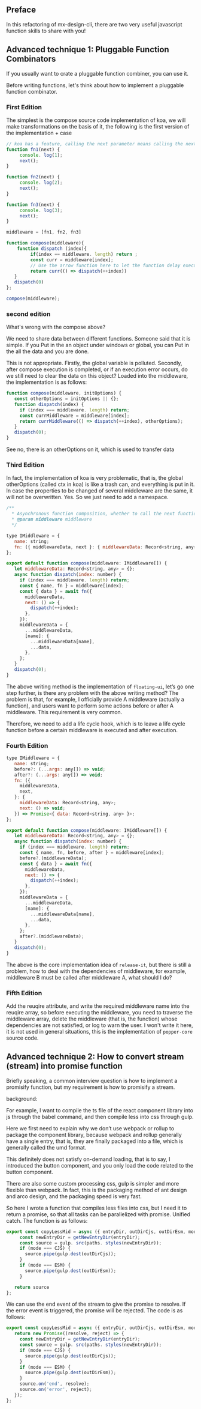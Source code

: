 ## Preface

In this refactoring of mx-design-cli, there are two very useful javascript function skills to share with you!

## Advanced technique 1:  Pluggable Function Combinators

If you usually want to crate a pluggable function combiner, you can use it.

Before writing functions, let's think about how to implement a pluggable function combinator.

### First Edition

The simplest is the compose source code implementation of koa, we will make transformations on the basis of it, the following is the first version of the implementation + case

```javascript
// koa has a feature, calling the next parameter means calling the next function
function fn1(next) {
     console. log(1);
     next();
}

function fn2(next) {
     console. log(2);
     next();
}

function fn3(next) {
     console. log(3);
     next();
}

middleware = [fn1, fn2, fn3]

function compose(middleware){
    function dispatch (index){
         if(index == middleware. length) return ;
         const curr = middleware[index];
         // Use the arrow function here to let the function delay execution
         return curr(() => dispatch(++index))
   }
   dispatch(0)
};

compose(middleware);
```

### second edition

What's wrong with the compose above?

We need to share data between different functions. Someone said that it is simple. If you Put in the an object under windows or global, you can Put in the all the data and you are done.

This is not appropriate. Firstly, the global variable is polluted. Secondly, after compose execution is completed, or if an execution error occurs, do we still need to clear the data on this object? Loaded into the middleware, the implementation is as follows:

```javascript
function compose(middleware, initOptions) {
   const otherOptions = initOptions || {};
   function dispatch(index) {
     if (index === middleware. length) return;
     const currMiddleware = middleware[index];
     return currMiddleware(() => dispatch(++index), otherOptions);
   }
   dispatch(0);
}

```

See no, there is an otherOptions on it, which is used to transfer data

### Third Edition

In fact, the implementation of koa is very problematic, that is, the global otherOptions (called ctx in koa) is like a trash can, and everything is put in it. In case the properties to be changed of several middleware are the same, it will not be overwritten. Yes. So we just need to add a namespace.

```javascript
/**
  * Asynchronous function composition, whether to call the next function is completely determined by the middleware itself
  * @param middleware middleware
  */

type IMiddleware = {
   name: string;
   fn: ({ middlewareData, next }: { middlewareData: Record<string, any>; next: () => void }) => Promise<{ data: Record<string, any> }>;
};

export default function compose(middleware: IMiddleware[]) {
   let middlewareData: Record<string, any> = {};
   async function dispatch(index: number) {
     if (index === middleware. length) return;
     const { name, fn } = middleware[index];
     const { data } = await fn({
       middlewareData,
       next: () => {
         dispatch(++index);
       },
     });
     middlewareData = {
       ...middlewareData,
       [name]: {
         ...middlewareData[name],
         ...data,
       },
     };
   }
   dispatch(0);
}

```

The above writing method is the implementation of `floating-ui`, let’s go one step further, is there any problem with the above writing method? The problem is that, for example, I officially provide A middleware (actually a function), and users want to perform some actions before or after A middleware. This requirement is very common.

Therefore, we need to add a life cycle hook, which is to leave a life cycle function before a certain middleware is executed and after execution.

### Fourth Edition

```javascript
type IMiddleware = {
   name: string;
   before?: (...args: any[]) => void;
   after?: (...args: any[]) => void;
   fn: ({
     middlewareData,
     next,
   }: {
     middlewareData: Record<string, any>;
     next: () => void;
   }) => Promise<{ data: Record<string, any> }>;
};

export default function compose(middleware: IMiddleware[]) {
   let middlewareData: Record<string, any> = {};
   async function dispatch(index: number) {
     if (index === middleware. length) return;
     const { name, fn, before, after } = middleware[index];
     before?.(middlewareData);
     const { data } = await fn({
       middlewareData,
       next: () => {
         dispatch(++index);
       },
     });
     middlewareData = {
       ...middlewareData,
       [name]: {
         ...middlewareData[name],
         ...data,
       },
     };
     after?.(middlewareData);
   }
   dispatch(0);
}
```

The above is the core implementation idea of `release-it`, but there is still a problem, how to deal with the dependencies of middleware, for example, middleware B must be called after middleware A, what should I do?

### Fifth Edition

Add the reuqire attribute, and write the required middleware name into the reuqire array, so before executing the middleware, you need to traverse the middleware array, delete the middleware (that is, the function) whose dependencies are not satisfied, or log to warn the user. I won't write it here, it is not used in general situations, this is the implementation of `popper-core` source code.

## Advanced technique 2: How to convert stream (stream) into promise function

Briefly speaking, a common interview question is how to implement a promisify function, but my  requirement is how to promisify a stream.

background:

For example, I want to compile the ts file of the react component library into js through the babel command, and then compile less into css through gulp.

Here we first need to explain why we don’t use webpack or rollup to package the component library, because webpack and rollup generally have a single entry, that is, they are finally packaged into a file, which is generally called the umd format.

This definitely does not satisfy on-demand loading, that is to say, I introduced the button component, and you only load the code related to the button component.

There are also some custom processing css, gulp is simpler and more flexible than webpack. In fact, this is the packaging method of ant design and arco design, and the packaging speed is very fast.

So here I wrote a function that compiles less files into css, but I need it to return a promise, so that all tasks can be parallelized with promise. Unified catch. The function is as follows:

```javascript
export const copyLessMid = async ({ entryDir, outDirCjs, outDirEsm, mode }) => {
     const newEntryDir = getNewEntryDir(entryDir);
     const source = gulp. src(paths. styles(newEntryDir));
     if (mode === CJS) {
       source.pipe(gulp.dest(outDirCjs));
     }
     if (mode === ESM) {
       source.pipe(gulp.dest(outDirEsm));
     }

   return source
};

```

We can use the end event of the stream to give the promise to resolve. If the error event is triggered, the promise will be rejected. The code is as follows:


```javascript
export const copyLessMid = async ({ entryDir, outDirCjs, outDirEsm, mode }) => {
   return new Promise((resolve, reject) => {
     const newEntryDir = getNewEntryDir(entryDir);
     const source = gulp. src(paths. styles(newEntryDir));
     if (mode === CJS) {
       source.pipe(gulp.dest(outDirCjs));
     }
     if (mode === ESM) {
       source.pipe(gulp.dest(outDirEsm));
     }
     source.on('end', resolve);
     source.on('error', reject);
   });
};

```
